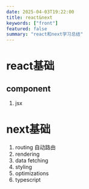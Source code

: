 ```yaml
---
date: 2025-04-03T19:22:00
title: react&next
keywords: ["front"]
featured: false
summary: "react和next学习总结"
---
```

# react基础
## component
1. jsx
# next基础
1. routing 自动路由
2. rendering
3. data fetching
4. styling
5. optimizations
6. typescript
